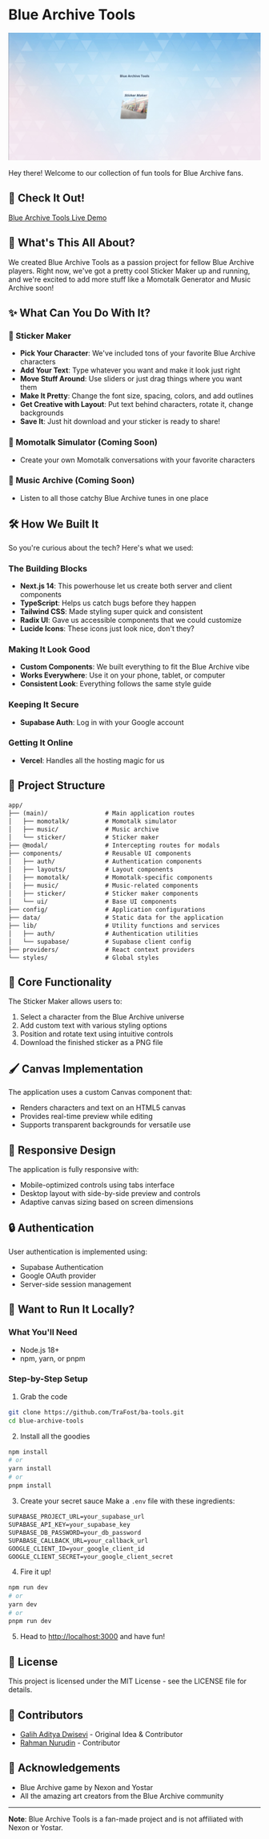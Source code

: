 # Blue Archive Tools

![Blue Archive Tools](public/project_showcase.png)

Hey there! Welcome to our collection of fun tools for Blue Archive fans.

## 🚀 Check It Out!

[Blue Archive Tools Live Demo](https://ba-tools-plum.vercel.app/)

## 📝 What's This All About?

We created Blue Archive Tools as a passion project for fellow Blue Archive players. Right now, we've got a pretty cool Sticker Maker up and running, and we're excited to add more stuff like a Momotalk Generator and Music Archive soon!

## ✨ What Can You Do With It?

### 🎨 Sticker Maker

- **Pick Your Character**: We've included tons of your favorite Blue Archive characters
- **Add Your Text**: Type whatever you want and make it look just right
- **Move Stuff Around**: Use sliders or just drag things where you want them
- **Make It Pretty**: Change the font size, spacing, colors, and add outlines
- **Get Creative with Layout**: Put text behind characters, rotate it, change backgrounds
- **Save It**: Just hit download and your sticker is ready to share!

### 💬 Momotalk Simulator (Coming Soon)

- Create your own Momotalk conversations with your favorite characters

### 🎵 Music Archive (Coming Soon)

- Listen to all those catchy Blue Archive tunes in one place

## 🛠️ How We Built It

So you're curious about the tech? Here's what we used:

### The Building Blocks

- **Next.js 14**: This powerhouse let us create both server and client components
- **TypeScript**: Helps us catch bugs before they happen
- **Tailwind CSS**: Made styling super quick and consistent
- **Radix UI**: Gave us accessible components that we could customize
- **Lucide Icons**: These icons just look nice, don't they?

### Making It Look Good

- **Custom Components**: We built everything to fit the Blue Archive vibe
- **Works Everywhere**: Use it on your phone, tablet, or computer
- **Consistent Look**: Everything follows the same style guide

### Keeping It Secure

- **Supabase Auth**: Log in with your Google account

### Getting It Online

- **Vercel**: Handles all the hosting magic for us

## 📂 Project Structure

```
app/
├── (main)/                # Main application routes
│   ├── momotalk/          # Momotalk simulator
│   ├── music/             # Music archive
│   └── sticker/           # Sticker maker
├── @modal/                # Intercepting routes for modals
├── components/            # Reusable UI components
│   ├── auth/              # Authentication components
│   ├── layouts/           # Layout components
│   ├── momotalk/          # Momotalk-specific components
│   ├── music/             # Music-related components
│   ├── sticker/           # Sticker maker components
│   └── ui/                # Base UI components
├── config/                # Application configurations
├── data/                  # Static data for the application
├── lib/                   # Utility functions and services
│   ├── auth/              # Authentication utilities
│   └── supabase/          # Supabase client config
├── providers/             # React context providers
└── styles/                # Global styles
```

## 🎯 Core Functionality

The Sticker Maker allows users to:

1. Select a character from the Blue Archive universe
2. Add custom text with various styling options
3. Position and rotate text using intuitive controls
4. Download the finished sticker as a PNG file

## 🖌️ Canvas Implementation

The application uses a custom Canvas component that:

- Renders characters and text on an HTML5 canvas
- Provides real-time preview while editing
- Supports transparent backgrounds for versatile use

## 📱 Responsive Design

The application is fully responsive with:

- Mobile-optimized controls using tabs interface
- Desktop layout with side-by-side preview and controls
- Adaptive canvas sizing based on screen dimensions

## 🔒 Authentication

User authentication is implemented using:

- Supabase Authentication
- Google OAuth provider
- Server-side session management

## 🚀 Want to Run It Locally?

### What You'll Need

- Node.js 18+
- npm, yarn, or pnpm

### Step-by-Step Setup

1. Grab the code

```bash
git clone https://github.com/TraFost/ba-tools.git
cd blue-archive-tools
```

2. Install all the goodies

```bash
npm install
# or
yarn install
# or
pnpm install
```

3. Create your secret sauce
   Make a `.env` file with these ingredients:

```
SUPABASE_PROJECT_URL=your_supabase_url
SUPABASE_API_KEY=your_supabase_key
SUPABASE_DB_PASSWORD=your_db_password
SUPABASE_CALLBACK_URL=your_callback_url
GOOGLE_CLIENT_ID=your_google_client_id
GOOGLE_CLIENT_SECRET=your_google_client_secret
```

4. Fire it up!

```bash
npm run dev
# or
yarn dev
# or
pnpm run dev
```

5. Head to [http://localhost:3000](http://localhost:3000) and have fun!

## 📝 License

This project is licensed under the MIT License - see the LICENSE file for details.

## 👥 Contributors

- [Galih Aditya Dwisevi](https://github.com/samsulpanjul) - Original Idea & Contributor
- [Rahman Nurudin](https://github.com/TraFost) - Contributor

## 🙏 Acknowledgements

- Blue Archive game by Nexon and Yostar
- All the amazing art creators from the Blue Archive community

---

**Note**: Blue Archive Tools is a fan-made project and is not affiliated with Nexon or Yostar.
